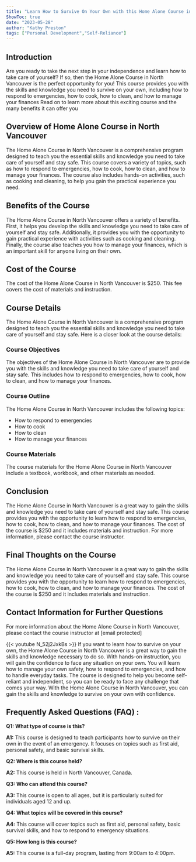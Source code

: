 ```yaml
---
title: "Learn How to Survive On Your Own with this Home Alone Course in North Vancouver!"
ShowToc: true 
date: "2023-05-28"
author: "Kathy Preston" 
tags: ["Personal Development","Self-Reliance"]
---
```

## Introduction

Are you ready to take the next step in your independence and learn how to take care of yourself? If so, then the Home Alone Course in North Vancouver is the perfect opportunity for you! This course provides you with the skills and knowledge you need to survive on your own, including how to respond to emergencies, how to cook, how to clean, and how to manage your finances Read on to learn more about this exciting course and the many benefits it can offer you 

## Overview of Home Alone Course in North Vancouver

The Home Alone Course in North Vancouver is a comprehensive program designed to teach you the essential skills and knowledge you need to take care of yourself and stay safe. This course covers a variety of topics, such as how to respond to emergencies, how to cook, how to clean, and how to manage your finances. The course also includes hands-on activities, such as cooking and cleaning, to help you gain the practical experience you need. 

## Benefits of the Course

The Home Alone Course in North Vancouver offers a variety of benefits. First, it helps you develop the skills and knowledge you need to take care of yourself and stay safe. Additionally, it provides you with the opportunity to gain practical experience with activities such as cooking and cleaning. Finally, the course also teaches you how to manage your finances, which is an important skill for anyone living on their own. 

## Cost of the Course

The cost of the Home Alone Course in North Vancouver is $250. This fee covers the cost of materials and instruction. 

## Course Details

The Home Alone Course in North Vancouver is a comprehensive program designed to teach you the essential skills and knowledge you need to take care of yourself and stay safe. Here is a closer look at the course details: 

### Course Objectives

The objectives of the Home Alone Course in North Vancouver are to provide you with the skills and knowledge you need to take care of yourself and stay safe. This includes how to respond to emergencies, how to cook, how to clean, and how to manage your finances. 

### Course Outline

The Home Alone Course in North Vancouver includes the following topics: 

- How to respond to emergencies 
- How to cook 
- How to clean 
- How to manage your finances 

### Course Materials

The course materials for the Home Alone Course in North Vancouver include a textbook, workbook, and other materials as needed. 

## Conclusion

The Home Alone Course in North Vancouver is a great way to gain the skills and knowledge you need to take care of yourself and stay safe. This course provides you with the opportunity to learn how to respond to emergencies, how to cook, how to clean, and how to manage your finances. The cost of the course is $250 and it includes materials and instruction. For more information, please contact the course instructor. 

## Final Thoughts on the Course

The Home Alone Course in North Vancouver is a great way to gain the skills and knowledge you need to take care of yourself and stay safe. This course provides you with the opportunity to learn how to respond to emergencies, how to cook, how to clean, and how to manage your finances. The cost of the course is $250 and it includes materials and instruction. 

## Contact Information for Further Questions

For more information about the Home Alone Course in North Vancouver, please contact the course instructor at [email protected]

{{< youtube N_52j2JxkBs >}} 
If you want to learn how to survive on your own, the Home Alone Course in North Vancouver is a great way to gain the skills and knowledge necessary to do so. With hands-on instruction, you will gain the confidence to face any situation on your own. You will learn how to manage your own safety, how to respond to emergencies, and how to handle everyday tasks. The course is designed to help you become self-reliant and independent, so you can be ready to face any challenge that comes your way. With the Home Alone Course in North Vancouver, you can gain the skills and knowledge to survive on your own with confidence.

## Frequently Asked Questions (FAQ) :
**Q1: What type of course is this?**

**A1:** This course is designed to teach participants how to survive on their own in the event of an emergency. It focuses on topics such as first aid, personal safety, and basic survival skills.

**Q2: Where is this course held?**

**A2:** This course is held in North Vancouver, Canada.

**Q3: Who can attend this course?**

**A3:** This course is open to all ages, but it is particularly suited for individuals aged 12 and up.

**Q4: What topics will be covered in this course?**

**A4:** This course will cover topics such as first aid, personal safety, basic survival skills, and how to respond to emergency situations.

**Q5: How long is this course?**

**A5:** This course is a full-day program, lasting from 9:00am to 4:00pm.



